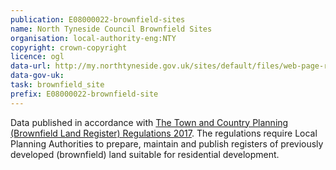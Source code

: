 ```yaml
---
publication: E08000022-brownfield-sites
name: North Tyneside Council Brownfield Sites
organisation: local-authority-eng:NTY
copyright: crown-copyright
licence: ogl
data-url: http://my.northtyneside.gov.uk/sites/default/files/web-page-related-files/northtyneside_brownfieldregister_2017-12-31_rev1.csv
data-gov-uk: 
task: brownfield_site
prefix: E08000022-brownfield-site
---
```


Data published in accordance with [The Town and Country Planning (Brownfield Land Register) Regulations 2017](http://www.legislation.gov.uk/uksi/2017/403/contents/made).
The regulations require Local Planning Authorities to prepare, maintain and publish registers of previously developed (brownfield) land suitable for residential development.

